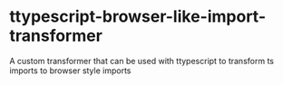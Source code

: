 # ttypescript-browser-like-import-transformer
A custom transformer that can be used with ttypescript to transform ts imports to browser style imports
